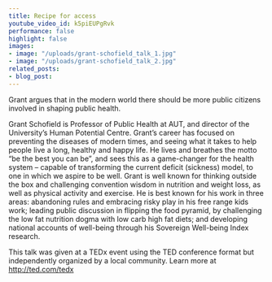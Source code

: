 ```yaml
---
title: Recipe for access
youtube_video_id: k5piEUPgRvk
performance: false
highlight: false
images:
- image: "/uploads/grant-schofield_talk_1.jpg"
- image: "/uploads/grant-schofield_talk_2.jpg"
related_posts:
- blog_post: 
---
```


Grant argues that in the modern world there should be more public citizens involved in shaping public health.

Grant Schofield is Professor of Public Health at AUT, and director of the University’s Human Potential Centre. Grant’s career has focused on preventing the diseases of modern times, and seeing what it takes to help people live a long, healthy and happy life. He lives and breathes the motto “be the best you can be”, and sees this as a game-changer for the health system – capable of transforming the current deficit (sickness) model, to one in which we aspire to be well. Grant is well known for thinking outside the box and challenging convention wisdom in nutrition and weight loss, as well as physical activity and exercise. He is best known for his work in three areas: abandoning rules and embracing risky play in his free range kids work; leading public discussion in flipping the food pyramid, by challenging the low fat nutrition dogma with low carb high fat diets; and developing national accounts of well-being through his Sovereign Well-being Index research.

This talk was given at a TEDx event using the TED conference format but independently organized by a local community. Learn more at http://ted.com/tedx
